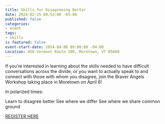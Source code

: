 ```yaml
---
title: Skills for Disagreeing Better
date: 2024-02-25 09:53:00 -05:00
published: false
categories:
- event
tags:
- skills
is featured: false
event-start-date: 2024-04-06 09:00:00 -04:00
Location: 458 Vermont Route 100, Moretown, VT 05660
---
```



If you’re interested in learning about the skills needed to have difficult conversations across the divide, or you want to actually speak to and connect with those with whom you disagree, join the Braver Angels Workshop taking place in Moretown on April 6! 

In polarized times:

Learn to disagree better 
See where we differ
See where we share common ground


[REGISTER HERE](https://www.eventbrite.com/e/skills-for-disagreeing-better-vt-state-registration-842113904357?aff=oddtdtcreator)

